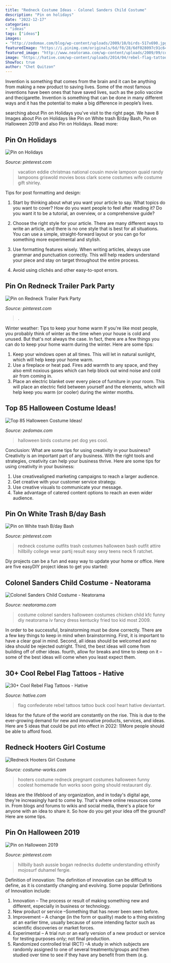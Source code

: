 ```yaml
---
title: "Redneck Costume Ideas - Colonel Sanders Child Costume"
description: "Pin on holidays"
date: "2022-12-17"
categories:
- "ideas"
tags: ["ideas"]
images:
- "http://zedomax.com/blog/wp-content/uploads/2009/10/birds-517x690.jpg"
featuredImage: "https://i.pinimg.com/originals/6d/f0/28/6df028097c91c6486f2eb7dd12080493.jpg"
featured_image: "http://www.neatorama.com/wp-content/uploads/2009/09/colonel_sanders_costume.jpg"
image: "https://hative.com/wp-content/uploads/2014/04/rebel-flag-tattoos/35-confederate-flag-with-a-buck.jpg"
ShowToc: true
author: "Chet Quitzon"
---
```



Invention is something that comes from the brain and it can be anything from making a new product to saving lives. Some of the most famous inventions have been ones that have saved lives, such as the polio vaccine and thecigarette. Invention is something that can be done in many different ways and it has the potential to make a big difference in people’s lives.

	

		
searching about Pin on Holidays you've visit to the right page. We have 8 Images about Pin on Holidays like Pin on White trash B/day Bash, Pin on Halloween 2019 and also Pin on Holidays. Read more:
		
    
## Pin On Holidays

<img loading=lazy src="https://i.pinimg.com/736x/8e/e8/f7/8ee8f709cf2e0fb1caacd4a1a78d669f.jpg" onerror="this.onerror=null;this.src='https://tse2.mm.bing.net/th?id=OIP.51YayVus8Q_JvFHJYmWdFgHaE4&amp;pid=15.1';" alt="Pin on Holidays">

_Source: pinterest.com_

>vacation eddie christmas national cousin movie lampoon quaid randy lampoons griswold movies boss clark scene costumes wife costume gift shirley. 

	

Tips for post formatting and design:
1. Start by thinking about what you want your article to say. What topics do you want to cover? How do you want people to feel after reading it? Do you want it to be a tutorial, an overview, or a comprehensive guide?
2. Choose the right style for your article. There are many different ways to write an article, and there is no one style that is best for all situations. You can use a simple, straight-forward layout or you can go for something more experimental and stylish.

3. Use formatting features wisely. When writing articles, always use grammar and punctuation correctly. This will help readers understand your piece and stay on target throughout the entire process.

4. Avoid using clichés and other easy-to-spot errors.

    
## Pin On Redneck Trailer Park Party

<img loading=lazy src="https://i.pinimg.com/736x/bb/c1/a2/bbc1a27072d5e8674d576c2325af4aa0.jpg" onerror="this.onerror=null;this.src='https://tse3.mm.bing.net/th?id=OIP.sJKEy3jX3STyEmufup19zQHaJ3&amp;pid=15.1';" alt="Pin on Redneck Trailer Park Party">

_Source: pinterest.com_

>. 

	

Winter weather: Tips to keep your home warm
If you're like most people, you probably think of winter as the time when your house is cold and unused. But that's not always the case. In fact, there are a few things you can do to keep your home warm during the winter. Here are some tips:
1) Keep your windows open at all times. This will let in natural sunlight, which will help keep your home warm.
2) Use a fireplace or heat pad. Fires add warmth to any space, and they also emit noxious gases which can help block out wind noise and cold air from coming in.
3) Place an electric blanket over every piece of furniture in your room. This will place an electric field between yourself and the elements, which will help keep you warm (or cooler) during the winter months.

    
## Top 85 Halloween Costume Ideas!

<img loading=lazy src="http://zedomax.com/blog/wp-content/uploads/2009/10/birds-517x690.jpg" onerror="this.onerror=null;this.src='https://tse3.mm.bing.net/th?id=OIP.JdJ1v47RqvG9-Yor8mioVAHaJ4&amp;pid=15.1';" alt="Top 85 Halloween Costume Ideas!">

_Source: zedomax.com_

>halloween birds costume pet dog yes cool. 

	

Conclusion: What are some tips for using creativity in your business?
Creativity is an important part of any business. With the right tools and strategies, creativity can help your business thrive. Here are some tips for using creativity in your business: 
1. Use creativealigned marketing campaigns to reach a larger audience.
2. Get creative with your customer service strategy.
3. Use creative visuals to communicate your message.
4. Take advantage of catered content options to reach an even wider audience.

    
## Pin On White Trash B/day Bash

<img loading=lazy src="https://i.pinimg.com/736x/c3/0e/8f/c30e8fe84f3be1398e08874bc4879a13--redneck-costume-redneck-party.jpg" onerror="this.onerror=null;this.src='https://tse4.mm.bing.net/th?id=OIP.SEB8awq6GmTKl9VIpptR0gHaOP&amp;pid=15.1';" alt="Pin on White trash B/day Bash">

_Source: pinterest.com_

>redneck costume outfits trash costumes halloween bash outfit attire hillbilly college wear partij result easy sexy teens neck fi ratchet. 

	

Diy projects can be a fun and easy way to update your home or office. Here are five easyDIY project ideas to get you started: 

    
## Colonel Sanders Child Costume - Neatorama

<img loading=lazy src="http://www.neatorama.com/wp-content/uploads/2009/09/colonel_sanders_costume.jpg" onerror="this.onerror=null;this.src='https://tse4.mm.bing.net/th?id=OIP.VeLPQLsU2SKZgokqEGflVwHaJ4&amp;pid=15.1';" alt="Colonel Sanders Child Costume - Neatorama">

_Source: neatorama.com_

>costume colonel sanders halloween costumes chicken child kfc funny diy neatorama iv fancy dress kentucky fried too kid most 2009. 

	

In order to be successful, brainstorming must be done correctly. There are a few key things to keep in mind when brainstorming. First, it is important to have a clear goal in mind. Second, all ideas should be welcomed and no idea should be rejected outright. Third, the best ideas will come from building off of other ideas. fourth, allow for breaks and time to sleep on it – some of the best ideas will come when you least expect them.

    
## 30+ Cool Rebel Flag Tattoos - Hative

<img loading=lazy src="https://hative.com/wp-content/uploads/2014/04/rebel-flag-tattoos/35-confederate-flag-with-a-buck.jpg" onerror="this.onerror=null;this.src='https://tse2.mm.bing.net/th?id=OIP.Cw_auIGfOQmy9jcCKA3EHwHaIj&amp;pid=15.1';" alt="30+ Cool Rebel Flag Tattoos - Hative">

_Source: hative.com_

>flag confederate rebel tattoos tattoo buck cool heart hative deviantart. 

	

Ideas for the future of the world are constantly on the rise. This is due to the ever-growing demand for new and innovative products, services, and ideas. Here are 5 ideas that could be put into effect in 2022: 1)More people should be able to afford food. 

    
## Redneck Hooters Girl Costume

<img loading=lazy src="http://photos.costume-works.com/full/redneck_hooters_girl.jpg" onerror="this.onerror=null;this.src='https://tse2.mm.bing.net/th?id=OIP.8ybPLKimQWDMjOiKTaqAWQHaHa&amp;pid=15.1';" alt="Redneck Hooters Girl Costume">

_Source: costume-works.com_

>hooters costume redneck pregnant costumes halloween funny coolest homemade fun works soon going should restaurant diy. 

	

Ideas are the lifeblood of any organization, and in today's digital age, they're increasingly hard to come by. That's where online resources come in. From blogs and forums to wikis and social media, there's a place for anyone with an idea to share it. So how do you get your idea off the ground? Here are some tips.

    
## Pin On Halloween 2019

<img loading=lazy src="https://i.pinimg.com/originals/6d/f0/28/6df028097c91c6486f2eb7dd12080493.jpg" onerror="this.onerror=null;this.src='https://tse1.mm.bing.net/th?id=OIP.6ElPLqsoUvz5cQVS9Btf0AHaJ4&amp;pid=15.1';" alt="Pin on Halloween 2019">

_Source: pinterest.com_

>hillbilly bash aussie bogan rednecks dudette understanding ethinify mojosurf duhamel fergie. 

	

Definition of innovation:
The definition of innovation can be difficult to define, as it is constantly changing and evolving. Some popular Definitions of Innovation include:
1. Innovation – The process or result of making something new and different, especially in business or technology.
2. New product or service –Something that has never been seen before.
3. Improvement – A change (in the form or quality) made to a thing existing at an earlier time, usually because of some intending factor such as scientific discoveries or market forces.
4. Experimental – A trial run or an early version of a new product or service for testing purposes only; not final production. 
5. Randomized controlled trial (RCT) –A study in which subjects are randomly assigned to one of several treatments/groups and then studied over time to see if they have any benefit from them (e.g.

